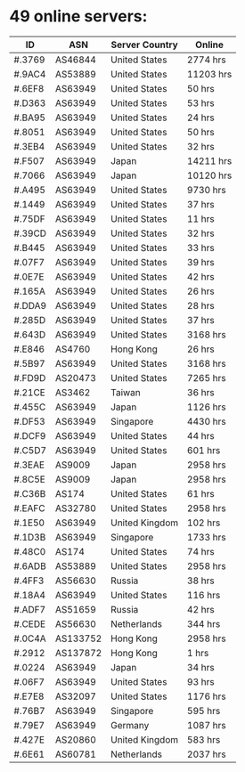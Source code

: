 # 49 online servers:

| ID | ASN | Server Country | Online |
| ------ | ------ | ------ | ------ |
| #.3769 | AS46844 | United States | 2774 hrs |
| #.9AC4 | AS53889 | United States | 11203 hrs |
| #.6EF8 | AS63949 | United States | 50 hrs |
| #.D363 | AS63949 | United States | 53 hrs |
| #.BA95 | AS63949 | United States | 24 hrs |
| #.8051 | AS63949 | United States | 50 hrs |
| #.3EB4 | AS63949 | United States | 32 hrs |
| #.F507 | AS63949 | Japan | 14211 hrs |
| #.7066 | AS63949 | Japan | 10120 hrs |
| #.A495 | AS63949 | United States | 9730 hrs |
| #.1449 | AS63949 | United States | 37 hrs |
| #.75DF | AS63949 | United States | 11 hrs |
| #.39CD | AS63949 | United States | 32 hrs |
| #.B445 | AS63949 | United States | 33 hrs |
| #.07F7 | AS63949 | United States | 39 hrs |
| #.0E7E | AS63949 | United States | 42 hrs |
| #.165A | AS63949 | United States | 26 hrs |
| #.DDA9 | AS63949 | United States | 28 hrs |
| #.285D | AS63949 | United States | 37 hrs |
| #.643D | AS63949 | United States | 3168 hrs |
| #.E846 | AS4760 | Hong Kong | 26 hrs |
| #.5B97 | AS63949 | United States | 3168 hrs |
| #.FD9D | AS20473 | United States | 7265 hrs |
| #.21CE | AS3462 | Taiwan | 36 hrs |
| #.455C | AS63949 | Japan | 1126 hrs |
| #.DF53 | AS63949 | Singapore | 4430 hrs |
| #.DCF9 | AS63949 | United States | 44 hrs |
| #.C5D7 | AS63949 | United States | 601 hrs |
| #.3EAE | AS9009 | Japan | 2958 hrs |
| #.8C5E | AS9009 | Japan | 2958 hrs |
| #.C36B | AS174 | United States | 61 hrs |
| #.EAFC | AS32780 | United States | 2958 hrs |
| #.1E50 | AS63949 | United Kingdom | 102 hrs |
| #.1D3B | AS63949 | Singapore | 1733 hrs |
| #.48C0 | AS174 | United States | 74 hrs |
| #.6ADB | AS53889 | United States | 2958 hrs |
| #.4FF3 | AS56630 | Russia | 38 hrs |
| #.18A4 | AS63949 | United States | 116 hrs |
| #.ADF7 | AS51659 | Russia | 42 hrs |
| #.CEDE | AS56630 | Netherlands | 344 hrs |
| #.0C4A | AS133752 | Hong Kong | 2958 hrs |
| #.2912 | AS137872 | Hong Kong | 1 hrs |
| #.0224 | AS63949 | Japan | 34 hrs |
| #.06F7 | AS63949 | United States | 93 hrs |
| #.E7E8 | AS32097 | United States | 1176 hrs |
| #.76B7 | AS63949 | Singapore | 595 hrs |
| #.79E7 | AS63949 | Germany | 1087 hrs |
| #.427E | AS20860 | United Kingdom | 583 hrs |
| #.6E61 | AS60781 | Netherlands | 2037 hrs |

